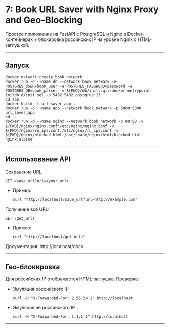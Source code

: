 
# 7: Book URL Saver with Nginx Proxy and Geo-Blocking
Простое приложение на FastAPI с PostgreSQL и Nginx в Docker-контейнерах + блокировка российских IP на уровне Nginx с HTML-заглушкой.

---
## Запуск
  ```
docker network create book_network
docker run -d --name db --network book_network -e POSTGRES_USER=book_user -e POSTGRES_PASSWORD=password -e POSTGRES_DB=book_parser -v ${PWD}/db/init.sql:/docker-entrypoint-initdb.d/init.sql -p 5432:5432 postgres:13
cd app
docker build -t url_saver_app .
docker run -d --name app --network book_network -p 5000:5000 url_saver_app
cd ..
docker run -d --name nginx --network book_network -p 80:80 -v ${PWD}/nginx/nginx.conf:/etc/nginx/nginx.conf -v ${PWD}/nginx/ru_ips.conf:/etc/nginx/ru_ips.conf -v ${PWD}/nginx/blocked.html:/usr/share/nginx/html/blocked.html nginx:alpine
  ```
---
## Использование API
Сохранение URL:  
  ```
  GET /save_url?url=<your_url>
  ```
  - Пример: 
    ```
    curl "http://localhost/save_url?url=http://example.com"
    ```
Получение все URL:
  ```
  GET /get_urls
  ```
  - Пример: 
    ```
    curl "http://localhost/get_urls"
    ```
Документация: http://localhost/docs

---

## Гео-блокировка
Для российских IP отображается HTML-заглушка. Проверка: 
- Эмуляция российского IP 
  ```
  curl -H "X-Forwarded-For: 2.56.24.1" http://localhost
  ```
- Эмуляция не российского IP
  ```
  curl -H "X-Forwarded-For: 1.1.1.1" http://localhost
  ```
---